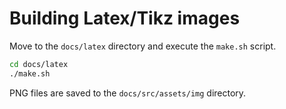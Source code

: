 # Building Latex/Tikz images
Move to the `docs/latex` directory and execute the `make.sh` script.

```bash
cd docs/latex
./make.sh
```

PNG files are saved to the `docs/src/assets/img` directory.
